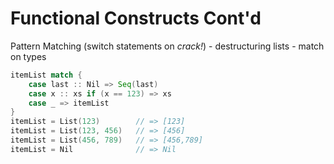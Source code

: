# Functional Constructs Cont'd

Pattern Matching (switch statements on _crack!_)
    - destructuring lists
    - match on types

```scala
itemList match {
    case last :: Nil => Seq(last)
    case x :: xs if (x == 123) => xs
    case _ => itemList 
}
itemList = List(123)        // => [123]
itemList = List(123, 456)   // => [456]
itemList = List(456, 789)   // => [456,789]
itemList = Nil              // => Nil
```
